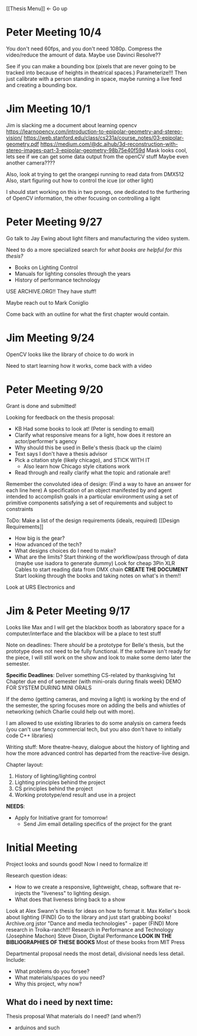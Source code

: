 [[Thesis Menu]] <- Go up

# Peter Meeting 10/4
You don't need 60fps, and you don't need 1080p. Compress the video/reduce the amount of data. Maybe use Davinci Resolve??

See if you can make a bounding box (pixels that are never going to be tracked into because of heights in theatrical spaces.) Parameterize!!!
	Then just calibrate with a person standing in space, maybe running a live feed and creating a bounding box.

# Jim Meeting 10/1
Jim is slacking me a document about learning opencv
https://learnopencv.com/introduction-to-epipolar-geometry-and-stereo-vision/
https://web.stanford.edu/class/cs231a/course_notes/03-epipolar-geometry.pdf
https://medium.com/@dc.aihub/3d-reconstruction-with-stereo-images-part-3-epipolar-geometry-98b75e40f59d
Mask looks cool, lets see if we can get some data output from the openCV stuff
	Maybe even another camera????

Also, look at trying to get the orangepi running to read data from DMX512
Also, start figuring out how to control the icue (or other light)

I should start working on this in two prongs, one dedicated to the furthering of OpenCV information, the other focusing on controlling a light

# Peter Meeting 9/27
Go talk to Jay Ewing about light filters and manufacturing the video system.

Need to do a more specialized search for *what books are helpful for this thesis?*
- Books on Lighting Control
- Manuals for lighting consoles through the years
- History of performance technology

USE ARCHIVE.ORG!! They have stuff!

Maybe reach out to Mark Coniglio

Come back with an outline for what the first chapter would contain.
# Jim Meeting 9/24
OpenCV looks like the library of choice to do work in

Need to start learning how it works, come back with a video

# Peter Meeting 9/20
Grant is done and submitted!

Looking for feedback on the thesis proposal:
- KB Had some books to look at! (Peter is sending to email)
- Clarify what responsive means for a light, how does it restore an actor/performer's agency
- Why should this be used in Belle's thesis (back up the claim)
- Text says I don't have a thesis advisor
- Pick a citation style (likely chicago), and STICK WITH IT
	- Also learn how Chicago style citations work
- Read through and really clarify what the topic and rationale are!!

Remember the convoluted idea of design: (Find a way to have an answer for each line here)
A specification of an object
manifested by and agent
intended to accomplish goals
in a particular environment
using a set of primitive components
satisfying a set of requirements
and subject to constraints

ToDo:
Make a list of the design requirements (ideals, required) [[Design Requirements]]
- How big is the gear?
- How advanced of the tech?
- What designs choices do I need to make?
- What are the limits?
Start thinking of the workflow/pass through of data (maybe use isadora to generate dummy)
Look for cheap 3Pin XLR Cables to start reading data from DMX chain
**CREATE THE DOCUMENT**
Start looking through the books and taking notes on what's in them!!

Look at URS Electronics and 
# Jim & Peter Meeting 9/17
Looks like Max and I will get the blackbox booth as laboratory space for a computer/interface and the blackbox will be a place to test stuff

Note on deadlines: There *should* be a prototype for Belle's thesis, but the prototype does not need to be fully functional. If the software isn't ready for the piece, I will still work on the show and look to make some demo later the semester.

**Specific Deadlines**: 
Deliver something CS-related by thanksgiving
1st Chapter due end of semester (with mini-orals during finals week)
DEMO FOR SYSTEM DURING MINI ORALS

If the demo (getting cameras, and moving a light) is working by the end of the semester, the spring focuses more on adding the bells and whistles of networking (which Charlie could help out with more).

I am allowed to use existing libraries to do some analysis on camera feeds (you can't use fancy commercial tech, but you also don't have to initially code C++ libraries)

Writing stuff: More theatre-heavy, dialogue about the history of lighting and how the more advanced control has departed from the reactive-live design.

Chapter layout:
1. History of lighting/lighting control
2. Lighting principles behind the project
3. CS principles behind the project
4. Working prototype/end result and use in a project

**NEEDS**:
* Apply for Initiative grant for tomorrow!
	* Send Jim email detailing specifics of the project for the grant
# Initial Meeting
Project looks and sounds good! Now I need to formalize it!

Research question ideas:
* How to we create a responsive, lightweight, cheap, software that re-injects the "liveness" to lighting design.
* What does that liveness bring back to a show

Look at Alex Swann's thesis for ideas on how to format it.
Max Keller's book about lighting (FIND)
	Go to the library and just start grabbing books!
	Archive.org
	jstor
	"Dance and media technologies" - paper (FIND)
More research in Troika-ranch!!!
Research in Performance and Technology (Josephine Machon)
Steve Dixon, Digital Performance
**LOOK IN THE BIBLIOGRAPHIES OF THESE BOOKS**
Most of these books from MIT Press

Departmental proposal needs the most detail, divisional needs less detail.
Include:
- What problems do you forsee?
- What materials/spaces do you need?
- Why this project, why now?

## What do i need by next time:
Thesis proposal
What materials do I need? (and when?)
* arduinos and such